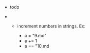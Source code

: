 

* todo

*    * increment numbers in strings. Ex:

          * a = "9.md"
          * a += 1
          * a == "10.md
